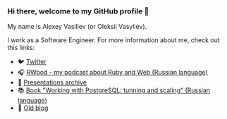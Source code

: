 ### Hi there, welcome to my GitHub profile 👋

My name is Alexey Vasiliev (or Oleksii Vasyliev). 

I work as a Software Engineer. For more information about me, check out this links:

 - :bird: [Twitter](https://twitter.com/leopard_me/)
 - :headphones: [RWpod - my podcast about Ruby and Web (Russian language)](https://www.rwpod.com/)
 - :notebook: [Presentations archive](https://leopard.in.ua/presentations/)
 - :books: [Book "Working with PostgreSQL: tunning and scaling" (Russian language)](https://postgresql.leopard.in.ua/)
 - :memo: [Old blog](https://leopard.in.ua/)
